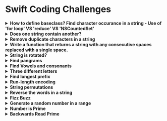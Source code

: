 # Swift Coding Challenges

<details><summary><b>How to define baseclass?
Find character occurance in a string - Use of 'for loop' VS 'reduce' VS 'NSCountedSet'</b></summary><br/>

```swift
//for loop solution
func challenge5a(input: String, count: Character) -> Int {
    var letterCount = 0

    for letter in input {
        if letter == count {
            letterCount += 1
        }
    }

    return letterCount
}

// Easy and high performance solution
```

### By using 'reduce' function on the string

```swift
// 'reduce' Syntax
func reduce<Result>(_ initialResult: Result,
										_ nextPartialResult: (Result, Character) throws -> Result) rethrows -> Result

// solution
func challenge5b(input: String, count: Character) -> Int {
    return input.reduce(0) {
			$1 == count ? $0 + 1 : $0
    }
}

// Verdict
// “Functional programming does make for shorter code, and the intent here is nice and clear,
// however this is not quite as performant – it’s likely to run about 10% slower than the first solution depending on your configuration.

```

### By using 'NSCountedSet'

```swift
// 'map' syntax
func map<T>(_ transform: (Character) throws -> T) rethrows -> [T]

// solution
func challenge5c(input: String, count: String) -> Int {
    let array = input.map { String($0) }
    let counted = NSCountedSet(array: array)

    return counted.count(for: count)
}

// Verdict
// This is wasteful, for sure, and inefficient too – a massive ten times slower than the original.
```

</details>

<details><summary><b>Does one string contain another?</b></summary><br/>

Write your own version of the contains() method on String that ignores letter case, and without using the existing contains() method.

```swift
//solution
extension String {
    func fuzzyContains(_ string: String) -> Bool {
        return self.uppercased().range(of: string.uppercased()) != nil
    }
}

//solution2
extension String {
    func fuzzyContains(_ string: String) -> Bool {
        return range(of: string, options: .caseInsensitive) != nil
    }
}
```

</details>

<details><summary><b>Remove duplicate characters in a string</b></summary><br/>

```swift
//solution 1 - NSOrderedSet
import Foundation
func removeDuplicates(input: String) -> String {
    var array = input.map { String($0) }
    var set = NSOrderedSet(array: array)
    var letters = Array(set) as! Array<String>
    return (letters.joined())
}

//solution 2 - for loop
func removeDuplicates(input: String) -> String {
    var used = [Character]()
    for letter in input {
        if !used.contains(letter) {
            used.append(letter)
        }
    }
    return String(used)
}

//solution 3 - using dictionary & filter method
func challenge6c(string: String) -> String {
    var used = [Character: Bool]()

    let result = string.filter {
        used.updateValue(true, forKey: $0) == nil
    }

    return String(result)
}
```

</details>

<details><summary><b>Write a function that returns a string with any consecutive spaces replaced with a single space.</b></summary><br/>

Note: The spaces in the front and back also to be converted as single space.

```swift
// if the requirement is not to retain the front & back space then the solution could be
func challenge7(input: String) -> String {
    let components = input.components(separatedBy: .whitespacesAndNewlines)
    return components.filter { !$0.isEmpty }.joined(separator: " ")
}

// solution 2 - is by using the for loop. This is the ideal solution

// however we can solve it by a single lile of code by using reg-ex syntax
func challenge7b(input: String) -> String {
    return input.replacingOccurrences(of: " +", with: " ", options: .regularExpression, range: nil)
}
// Running regular expressions isn’t cheap, so this code runs about 50% the speed of the manual solution-2
```

</details>

<details><summary><b>String is rotated?</b></summary><br/>

Write a function that accepts two strings, and returns true if one string is rotation of the other, taking letter case into account.

```swift
func challenge8(input: String, rotated: String) -> Bool {
    guard input.count == rotated.count else { return false }
    let combined = input + input
    return combined.contains(rotated)
}
```

</details>

<details><summary><b>Find pangrams</b></summary><br/>

Write a function that returns true if it is given a string that is an English pangram, ignoring letter case.
Tip: A pangram is a string that contains every letter of the alphabet at least once.

```swift
func challenge9(input: String) -> Bool {
    let set = Set(input.lowercased())
    let letters = set.filter { $0 >= "a" && $0 <= "z" }
    return letters.count == 26
}
```

</details>

<details><summary><b>Find Vowels and consonants</b></summary><br/>

Given a string in English, return a tuple containing the number of vowels and consonants.

```swift
func getVowelsConsonants(input:String) -> (vowels: Int, consonants: Int) {
    var vowelsCount: Int = 0
    var consonantsCount: Int = 0
    let vowels = "aeiou"
    let consonants = "bcdfghjklmnpqrstvwxyz"

    for letter in input.lowercased() {
        if vowels.contains(letter) {
            vowelsCount += 1
        }
        if consonants.contains(letter) {
            consonantsCount += 1
        }
    }
    return (vowels: vowelsCount, consonants: consonantsCount)
}
```

</details>

<details><summary><b>Three different letters</b></summary><br/>

Write a function that accepts two strings, and returns true if they are identical in length but have no more than three different letters, taking case and string order into account.

```swift
func challenge11(first: String, second: String) -> Bool {
    guard first.count == second.count else { return false }

    let firstArray = Array(first)
    let secondArray = Array(second)
    var differences = 0

    for (index, letter) in firstArray.enumerated() {
        if secondArray[index] != letter {
            differences += 1

            if differences == 4 {
                return false
            }
				}
    }

    return true
}
```

</details>

<details><summary><b>Find longest prefix</b></summary><br/>

Write a function that accepts a string of words with a similar prefix, separated by spaces, and returns the longest substring that prefixes all words.

```swift
func challenge12(input: String) -> String {
    let parts = input.components(separatedBy: " ")
    guard let first = parts.first else { return "" }

    var currentPrefix = ""
    var bestPrefix = ""

    for letter in first {
        currentPrefix.append(letter)

        for word in parts {
            if !word.hasPrefix(currentPrefix) {
                return bestPrefix
            }
        }

        bestPrefix = currentPrefix
    }

    return bestPrefix
}

// Sample input and output:
// The string “swift switch swill swim” should return “swi”.
// The string “flip flap flop” should return “fl”.
```

</details>

<details><summary><b>Run-length encoding</b></summary><br/>

Write a function that accepts a string as input, then returns how often each letter is repeated in a single run, taking case into account.
**Sample input and output**
The string “aabbcc” should return “a2b2c2”.
The strings “aaabaaabaaa” should return “a3b1a3b1a3”
The string “aaAAaa” should return “a2A2a2”

```swift
func challenge13b(input: String) -> String {
    var returnValue = ""
    var letterCounter = 0
    var letterArray = Array(input)

    for i in 0 ..< letterArray.count {
        letterCounter += 1

        if i + 1 == letterArray.count || letterArray[i] != letterArray[i + 1] {
            returnValue += "\(letterArray[i])\(letterCounter)"
            letterCounter = 0
        }
		}
    return returnValue
}
```

</details>

<details><summary><b>String permutations</b></summary><br/>

Write a function that prints all possible permutations of a given input string.
Tip: A string permutation is any given rearrangement of its letters, for example “boamtw” is a permutation of “wombat”.
**Sample input and output:**
The string “a” should print “a”.
The string “ab” should “ab”, “ba”.
The string “abc” should print “abc”, “acb”, “bac”, “bca”, “cab”, “cba”.
The string “wombat” should print 720 permutations.

```swift
func challenge14(string: String, current: String = "") {
    let length = string.count
    let strArray = Array(string)
		if (length == 0) {
        // there's nothing left to re-arrange; print the result
        print(current)
        print("******")
    } else {
        print(current)

        // loop through every character
        for i in 0 ..< length {
            // get the letters before me
            let left = String(strArray[0 ..< i])

            // get the letters after me
            let right = String(strArray[i+1 ..< length])

            // put those two together and carry on
            challenge14(string: left + right, current: current + String(strArray[i]))
        }
    }
}
```

</details>

<details><summary><b>Reverse the words in a string</b></summary><br/>

Write a function that returns a string with each of its words reversed but in the original order, without using a loop.
**_Sample input and output_**
The string “Swift Coding Challenges” should return “tfiwS gnidoC segnellahC”.
The string “The quick brown fox” should return “ehT kciuq nworb xof”.

```swift
func challenge15(input: String) -> String {
    let parts = input.components(separatedBy: " ")
    let reversed = parts.map { String($0.reversed()) }
    return reversed.joined(separator: " ")
}
```

</details>

<details><summary><b>Fizz Buzz</b></summary><br/>

Write a function that counts from 1 through 100, and prints “Fizz” if the counter is evenly divisible by 3, “Buzz” if it’s evenly divisible by 5, “Fizz Buzz” if it’s even divisible by three and five, or the counter number for all other cases.
**Sample input and output**
1 should print “1”
2 should print “2”
3 should print “Fizz”
4 should print “4”
5 should print “Buzz”
15 should print “Fizz Buzz”

```swift
func challenge16c() {
    (1...100).forEach {
        print($0 % 3 == 0 ? $0 % 5 == 0 ? "Fizz Buzz" : "Fizz" : $0 % 5 == 0 ? "Buzz" : "\($0)") }
}
```

</details>

<details><summary><b>Generate a random number in a range</b></summary><br/>

Write a function that accepts positive minimum and maximum integers, and returns a random number between those two bounds, inclusive.
**Sample input and output**
Given minimum 1 and maximum 5, the return values 1, 2, 3, 4, 5 are valid.
Given minimum 8 and maximum 10, the return values 8, 9, 10 are valid.
Given minimum 12 and maximum 12, the return value 12 is valid.
Given minimum 12 and maximum 18, the return value 7 is invalid.

```swift
func challenge17a(min: Int, max: Int) -> Int {
    return Int.random(in: min...max)
}

func challenge17b(min: Int, max: Int) -> Int {
    return Int(arc4random_uniform(UInt32(max - min + 1))) + min
}
```

</details>

<details><summary><b>Number is Prime</b></summary><br/>

Write a function that accepts an integer as its parameter and returns true if the number is prime.
Tip: A number is considered prime if it is greater than one and has no positive divisors other than 1 and itself.
Sample input and output
The number 11 should return true.
The number 13 should return true.
The number 4 should return false.
The number 9 should return false.
The number 16777259 should return true.

```swift
func challenge20b(number: Int) -> Bool {
    guard number >= 2 else { return false }
    guard number != 2 else { return true }
    let max = Int(ceil(sqrt(Double(number))))

    for i in 2 ... max {
        if number % i == 0 {
            return false
        }
    }

    return true
}
```

</details>

<details><summary><b>Backwards Read Prime</b></summary><br/>

```swift
func backwardsPrime(_ start: Int, _ stop: Int) -> [Int] {
    return Array(start...stop).filter{prime($0) && prime($0.reverse) && $0 != $0.reverse}
}

func prime(_ n: Int) -> Bool {
    return n < 2 ? false : n == 2 || n == 3 || (2...Int(Double(n).squareRoot())).filter{n % $0 == 0}.isEmpty
}

extension Int {
    var reverse: Int {
        return Int(String(String(self).reversed()))!
    }
}
// OR
func revNb(_ n: Int) -> Int {
    return Int(String(String(n).characters.reversed()))!
}
```

</details>
